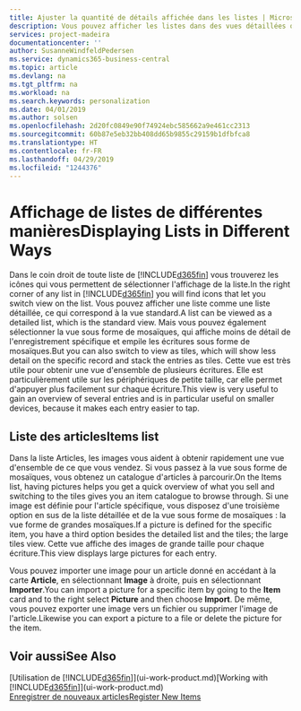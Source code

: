 ```yaml
---
title: Ajuster la quantité de détails affichée dans les listes | Microsoft Docs
description: Vous pouvez afficher les listes dans des vues détaillées qui fournissent plus d'informations, ou en tant que vignettes faciles à analyser visuellement.
services: project-madeira
documentationcenter: ''
author: SusanneWindfeldPedersen
ms.service: dynamics365-business-central
ms.topic: article
ms.devlang: na
ms.tgt_pltfrm: na
ms.workload: na
ms.search.keywords: personalization
ms.date: 04/01/2019
ms.author: solsen
ms.openlocfilehash: 2d20fc0849e90f74924ebc585662a9e461cc2313
ms.sourcegitcommit: 60b87e5eb32bb408dd65b9855c29159b1dfbfca8
ms.translationtype: HT
ms.contentlocale: fr-FR
ms.lasthandoff: 04/29/2019
ms.locfileid: "1244376"
---
```

# <a name="displaying-lists-in-different-ways"></a><span data-ttu-id="4ec4a-103">Affichage de listes de différentes manières</span><span class="sxs-lookup"><span data-stu-id="4ec4a-103">Displaying Lists in Different Ways</span></span>
<span data-ttu-id="4ec4a-104">Dans le coin droit de toute liste de [!INCLUDE[d365fin](includes/d365fin_md.md)] vous trouverez les icônes qui vous permettent de sélectionner l'affichage de la liste.</span><span class="sxs-lookup"><span data-stu-id="4ec4a-104">In the right corner of any list in [!INCLUDE[d365fin](includes/d365fin_md.md)] you will find icons that let you switch view on the list.</span></span> <span data-ttu-id="4ec4a-105">Vous pouvez afficher une liste comme une liste détaillée, ce qui correspond à la vue standard.</span><span class="sxs-lookup"><span data-stu-id="4ec4a-105">A list can be viewed as a detailed list, which is the standard view.</span></span> <span data-ttu-id="4ec4a-106">Mais vous pouvez également sélectionner la vue sous forme de mosaïques, qui affiche moins de détail de l'enregistrement spécifique et empile les écritures sous forme de mosaïques.</span><span class="sxs-lookup"><span data-stu-id="4ec4a-106">But you can also switch to view as tiles, which will show less detail on the specific record and stack the entries as tiles.</span></span> <span data-ttu-id="4ec4a-107">Cette vue est très utile pour obtenir une vue d'ensemble de plusieurs écritures. Elle est particulièrement utile sur les périphériques de petite taille, car elle permet d'appuyer plus facilement sur chaque écriture.</span><span class="sxs-lookup"><span data-stu-id="4ec4a-107">This view is very useful to gain an overview of several entries and is in particular useful on smaller devices, because it makes each entry easier to tap.</span></span>

## <a name="items-list"></a><span data-ttu-id="4ec4a-108">Liste des articles</span><span class="sxs-lookup"><span data-stu-id="4ec4a-108">Items list</span></span>
<span data-ttu-id="4ec4a-109">Dans la liste Articles, les images vous aident à obtenir rapidement une vue d'ensemble de ce que vous vendez. Si vous passez à la vue sous forme de mosaïques, vous obtenez un catalogue d'articles à parcourir.</span><span class="sxs-lookup"><span data-stu-id="4ec4a-109">On the Items list, having pictures helps you get a quick overview of what you sell and switching to the tiles gives you an item catalogue to browse through.</span></span> <span data-ttu-id="4ec4a-110">Si une image est définie pour l'article spécifique, vous disposez d'une troisième option en sus de la liste détaillée et de la vue sous forme de mosaïques : la vue forme de grandes mosaïques.</span><span class="sxs-lookup"><span data-stu-id="4ec4a-110">If a picture is defined for the specific item, you have a third option besides the detailed list and the tiles; the large tiles view.</span></span> <span data-ttu-id="4ec4a-111">Cette vue affiche des images de grande taille pour chaque écriture.</span><span class="sxs-lookup"><span data-stu-id="4ec4a-111">This view displays large pictures for each entry.</span></span>

<span data-ttu-id="4ec4a-112">Vous pouvez importer une image pour un article donné en accédant à la carte **Article**, en sélectionnant **Image** à droite, puis en sélectionnant **Importer**.</span><span class="sxs-lookup"><span data-stu-id="4ec4a-112">You can import a picture for a specific item by going to the **Item** card and to the right select **Picture** and then choose **Import**.</span></span> <span data-ttu-id="4ec4a-113">De même, vous pouvez exporter une image vers un fichier ou supprimer l'image de l'article.</span><span class="sxs-lookup"><span data-stu-id="4ec4a-113">Likewise you can export a picture to a file or delete the picture for the item.</span></span>  

## <a name="see-also"></a><span data-ttu-id="4ec4a-114">Voir aussi</span><span class="sxs-lookup"><span data-stu-id="4ec4a-114">See Also</span></span>
<span data-ttu-id="4ec4a-115">[Utilisation de [!INCLUDE[d365fin](includes/d365fin_md.md)]](ui-work-product.md)</span><span class="sxs-lookup"><span data-stu-id="4ec4a-115">[Working with [!INCLUDE[d365fin](includes/d365fin_md.md)]](ui-work-product.md)</span></span>  
[<span data-ttu-id="4ec4a-116">Enregistrer de nouveaux articles</span><span class="sxs-lookup"><span data-stu-id="4ec4a-116">Register New Items</span></span>](inventory-how-register-new-items.md)  
